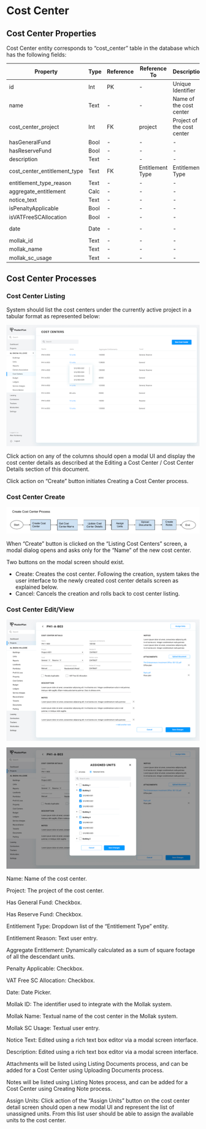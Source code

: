 # Cost Center

## Cost Center Properties

Cost Center entity corresponds to “cost_center” table in the database which has the following fields:

| Property  | Type   | Reference | Reference To | Description | Method
| ------    | ------ | ------    | ------       | ------      | ------
id|Int|PK|-|Unique Identifier|Auto generated
name|Text|-|-|Name of the cost center|User entry
cost_center_project|Int|FK|project|Project of the cost center|Searchable Dropdown
hasGeneralFund|Bool|-|-|-|Checkbox
hasReserveFund|Bool|-|-|-|Checkbox
description|Text|-|-|-|User entry
cost_center_entitlement_type|Text|FK|Entitlement Type|Entitlement Type|Dropdown
entitlement_type_reason|Text|-|-|-|User entry
aggregate_entitlement|Calc|-|-|-|-
notice_text|Text|-|-|-|User entry
isPenaltyApplicable|Bool|-|-|-|Checkbox
isVATFreeSCAllocation|Bool|-|-|-|Checkbox
date|Date|-|-|-|Date Picker
mollak_id|Text|-|-|-|User entry
mollak_name|Text|-|-|-|User entry
mollak_sc_usage|Text|-|-|-|User entry

## Cost Center Processes

### Cost Center Listing

System should list the cost centers under the currently active project in a tabular format as represented below:

![image](uploads/3debe1a41d59f00829dbc69693a63dd0/image.png)

Click action on any of the columns should open a modal UI and display the cost center details as described at the Editing a Cost Center / Cost Center Details section of this document.

Click action on “Create” button initiates Creating a Cost Center process.

### Cost Center Create

![image](uploads/caf2f831d415d57bdae73a1392c7e24d/image.png)

When “Create” button is clicked on the “Listing Cost Centers” screen, a modal dialog opens and asks only for the “Name” of the new cost center. 

Two buttons on the modal screen should exist. 
* Create: Creates the cost center. Following the creation, system takes the user interface to the newly created cost center details screen as explained below.
* Cancel: Cancels the creation and rolls back to cost center listing.

### Cost Center Edit/View

![image](uploads/8edc3af6836a61b3ff5ba2eac038e114/image.png)

![image](uploads/592422847079af6b5835cdcf61884234/image.png)

Name: Name of the cost center.

Project: The project of the cost center.

Has General Fund: Checkbox.

Has Reserve Fund: Checkbox.

Entitlement Type: Dropdown list of the “Entitlement Type” entity.

Entitlement Reason: Text user entry.

Aggregate Entitlement: Dynamically calculated as a sum of square footage of all the descendant units.

Penalty Applicable: Checkbox.

VAT Free SC Allocation: Checkbox.

Date: Date Picker.

Mollak ID: The identifier used to integrate with the Mollak system.

Mollak Name: Textual name of the cost center in the Mollak system.

Mollak SC Usage: Textual user entry.

Notice Text: Edited using a rich text box editor via a modal screen interface.

Description: Edited using a rich text box editor via a modal screen interface.

Attachments will be listed using Listing Documents process, and can be added for a Cost Center  using Uploading Documents process.

Notes will be listed using Listing Notes process, and can be added for a Cost Center  using Creating Note process.

Assign Units: Click action of the “Assign Units” button on the cost center detail screen should open a new modal UI and represent the list of unassigned units. From this list user should be able to assign the available units to the cost center.
